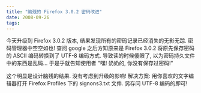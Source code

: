 ```yaml
---
title: "脑残的 Firefox 3.0.2 密码改进"
date: 2008-09-26
tags:
---
```


今天升级到 Firefox 3.0.2 版本, 结果发现所有的密码记录已经消失的无影无踪. 密码管理器中空空如也! 查阅 google 之后方知原来是 Firefox 3.0.2 将原先保存密码的 ASCII 编码转换到了 UTF-8 编码方式. 导致读的时候傻眼了, 以为密码持久文件中的东西是乱码... 于是乎就告知使用者 "嘿! 奶奶的, 你没有保存过密码!"

这个明显是设计脑残的结果. 没有考虑到升级的影响! 解决方案: 用你喜欢的文字编辑器打开 Firefox Profiles 下的 signons3.txt 文件. 另存问 UTF-8 编码的即可!

